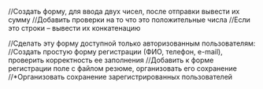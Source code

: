 //Создать форму, для ввода двух чисел, после отправки вывести их сумму
//Добавить проверки на то что это положительные числа
//Если это строки – вывести их конкатенацию

//Сделать эту форму доступной только авторизованным пользователям:
//Создать простую форму регистрации (ФИО, телефон, e-mail), проверить корректность ее заполнения
//Добавить к форме регистрации поле с файлом резюме, организовать его сохранение
//*Организовать сохранение зарегистрированных пользователей
